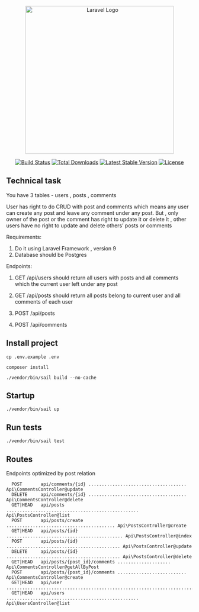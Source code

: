 <p align="center"><a href="https://laravel.com" target="_blank"><img src="https://raw.githubusercontent.com/laravel/art/master/logo-lockup/5%20SVG/2%20CMYK/1%20Full%20Color/laravel-logolockup-cmyk-red.svg" width="400" alt="Laravel Logo"></a></p>

<p align="center">
<a href="https://travis-ci.org/laravel/framework"><img src="https://travis-ci.org/laravel/framework.svg" alt="Build Status"></a>
<a href="https://packagist.org/packages/laravel/framework"><img src="https://img.shields.io/packagist/dt/laravel/framework" alt="Total Downloads"></a>
<a href="https://packagist.org/packages/laravel/framework"><img src="https://img.shields.io/packagist/v/laravel/framework" alt="Latest Stable Version"></a>
<a href="https://packagist.org/packages/laravel/framework"><img src="https://img.shields.io/packagist/l/laravel/framework" alt="License"></a>
</p>

## Technical task

You have 3 tables - users , posts , comments

User has right to do CRUD with post and comments which means any user can create any post and leave any comment under any post.
But , only owner of the post or the comment has right to update it or delete it , other users have no right to update and delete others’ posts or comments

Requirements:
1. Do it using Laravel Framework , version 9
2. Database should be Postgres

Endpoints:
1. GET /api/users should return all users with posts and all comments which the current user left under any post

2. GET /api/posts should return all posts belong to current user and all comments of each user

3. POST /api/posts

4. POST /api/comments
## Install project
``cp .env.example .env``

``composer install``

``./vendor/bin/sail build --no-cache``

## Startup
``./vendor/bin/sail up``

## Run tests

``./vendor/bin/sail test``

## Routes

Endpoints optimized by post relation

```shell
  POST       api/comments/{id} ..................................... Api\CommentsController@update
  DELETE     api/comments/{id} ..................................... Api\CommentsController@delete
  GET|HEAD   api/posts .................................................. Api\PostsController@list
  POST       api/posts/create ......................................... Api\PostsController@create
  GET|HEAD   api/posts/{id} ............................................ Api\PostsController@index
  POST       api/posts/{id} ........................................... Api\PostsController@update
  DELETE     api/posts/{id} ........................................... Api\PostsController@delete
  GET|HEAD   api/posts/{post_id}/comments .................... Api\CommentsController@getAllByPost
  POST       api/posts/{post_id}/comments .......................... Api\CommentsController@create
  GET|HEAD   api/user ............................................................................ 
  GET|HEAD   api/users .................................................. Api\UsersController@list

```
